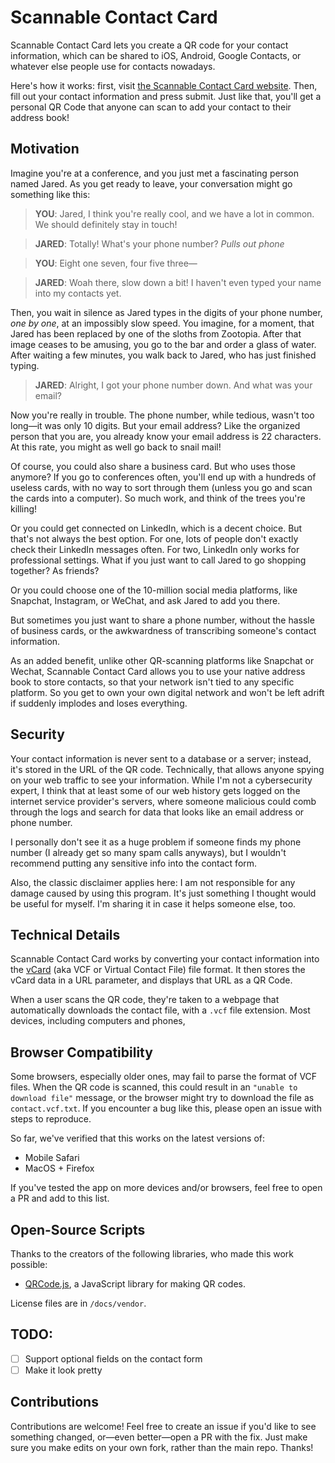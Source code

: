 # Scannable Contact Card

Scannable Contact Card lets you create a QR code for your contact information, which can be shared to iOS, Android, Google Contacts, or whatever else people use for contacts nowadays. 

Here's how it works: first, visit [the Scannable Contact Card website](https://anthony-zhou.github.io/scannable-contact-card). Then, fill out your contact information and press submit. Just like that, you'll get a personal QR Code that anyone can scan to add your contact to their address book!

## Motivation

Imagine you're at a conference, and you just met a fascinating person named Jared. As you get ready to leave, your conversation might go something like this:

> **YOU**: Jared, I think you're really cool, and we have a lot in common. We should definitely stay in touch!

> **JARED**: Totally! What's your phone number? *Pulls out phone*

> **YOU**: Eight one seven, four five three—

> **JARED**: Woah there, slow down a bit! I haven't even typed your name into my contacts yet. 

Then, you wait in silence as Jared types in the digits of your phone number, *one by one*, at an impossibly slow speed. You imagine, for a moment, that Jared has been replaced by one of the sloths from Zootopia. After that image ceases to be amusing, you go to the bar and order a glass of water. After waiting a few minutes, you walk back to Jared, who has just finished typing.

> **JARED**: Alright, I got your phone number down. And what was your email?

Now you're really in trouble. The phone number, while tedious, wasn't too long—it was only 10 digits. But your email address? Like the organized person that you are, you already know your email address is 22 characters. At this rate, you might as well go back to snail mail!

Of course, you could also share a business card. But who uses those anymore? If you go to conferences often, you'll end up with a hundreds of useless cards, with no way to sort through them (unless you go and scan the cards into a computer). So much work, and think of the trees you're killing!

Or you could get connected on LinkedIn, which is a decent choice. But that's not always the best option. For one, lots of people don't exactly check their LinkedIn messages often. For two, LinkedIn only works for professional settings. What if you just want to call Jared to go shopping together? As friends?

Or you could choose one of the 10-million social media platforms, like Snapchat, Instagram, or WeChat, and ask Jared to add you there. 

But sometimes you just want to share a phone number, without the hassle of business cards, or the awkwardness of transcribing someone's contact information. 

As an added benefit, unlike other QR-scanning platforms like Snapchat or Wechat, Scannable Contact Card allows you to use your native address book to store contacts, so that your network isn't tied to any specific platform. So you get to own your own digital network and won't be left adrift if <insert big company here> suddenly implodes and loses everything. 


## Security

Your contact information is never sent to a database or a server; instead, it's stored in the URL of the QR code. Technically, that allows anyone spying on your web traffic to see your information. While I'm not a cybersecurity expert, I think that at least some of our web history gets logged on the internet service provider's servers, where someone malicious could comb through the logs and search for data that looks like an email address or phone number. 

I personally don't see it as a huge problem if someone finds my phone number (I already get so many spam calls anyways), but I wouldn't recommend putting any sensitive info into the contact form.  

Also, the classic disclaimer applies here: I am not responsible for any damage caused by using this program. It's just something I thought would be useful for myself. I'm sharing it in case it helps someone else, too. 

## Technical Details

Scannable Contact Card works by converting your contact information into the [vCard](https://en.wikipedia.org/wiki/VCard) (aka VCF or Virtual Contact File) file format. It then stores the vCard data in a URL parameter, and displays that URL as a QR Code. 

When a user scans the QR code, they're taken to a webpage that automatically downloads the contact file, with a `.vcf` file extension. Most devices, including computers and phones, 

## Browser Compatibility

Some browsers, especially older ones, may fail to parse the format of VCF files. When the QR code is scanned, this could result in an `"unable to download file"` message, or the browser might try to download the file as `contact.vcf.txt`. If you encounter a bug like this, please open an issue with steps to reproduce. 

So far, we've verified that this works on the latest versions of:
- Mobile Safari
- MacOS + Firefox

If you've tested the app on more devices and/or browsers, feel free to open a PR and add to this list. 

## Open-Source Scripts

Thanks to the creators of the following libraries, who made this work possible:

- [QRCode.js](https://github.com/davidshimjs/qrcodejs), a JavaScript library for making QR codes.

License files are in `/docs/vendor`.

## TODO:

- [ ] Support optional fields on the contact form
- [ ] Make it look pretty

## Contributions

Contributions are welcome! Feel free to create an issue if you'd like to see something changed, or—even better—open a PR with the fix. Just make sure you make edits on your own fork, rather than the main repo. Thanks!
